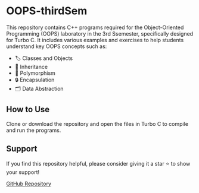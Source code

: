# OOPS-thirdSem

This repository contains C++ programs required for the Object-Oriented Programming (OOPS) laboratory in the 3rd Ssemester, specifically designed for Turbo C. It includes various examples and exercises to help students understand key OOPS concepts such as:

- 🏷️ Classes and Objects
- 🧬 Inheritance
- 🔄 Polymorphism
- 🔒 Encapsulation
- 🗂️ Data Abstraction

## How to Use

Clone or download the repository and open the files in Turbo C to compile and run the programs.

## Support

If you find this repository helpful, please consider giving it a star ⭐ to show your support!

[GitHub Repository](https://github.com/Karthikeyan1508/OOPS-thirdSem)
